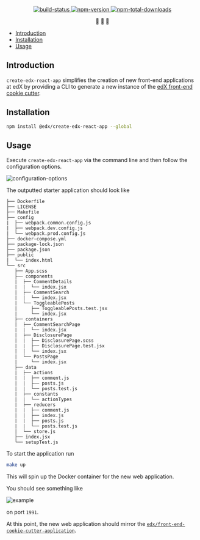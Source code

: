 <p align="center">
 <a href="https://travis-ci.org/edx/create-edx-react-app">
  <img src="https://travis-ci.org/edx/create-edx-react-app.svg?branch=master" alt="build-status"></img>
 </a>
 <a href="https://www.npmjs.com/package/@edx/create-edx-react-app">
  <img src="https://img.shields.io/npm/v/@edx/create-edx-react-app.svg" alt="npm-version"></img>
 </a>
 <a href="https://www.npmjs.com/package/@edx/create-edx-react-app">
  <img src="https://img.shields.io/npm/dt/@edx/create-edx-react-app.svg" alt="npm-total-downloads"></img>
 </a>
</p>

<p align="center">🍪  🍪  🍪</p>

- [Introduction](#introduction)
- [Installation](#installation)
- [Usage](#usage)

## Introduction

`create-edx-react-app` simplifies the creation of new front-end applications at edX by providing a CLI to generate a new instance of the [edX front-end cookie cutter](https://github.com/edx/front-end-cookie-cutter-application).

## Installation

```bash
npm install @edx/create-edx-react-app --global
```

## Usage

Execute `create-edx-react-app` via the command line and then follow the configuration options.

![configuration-options](https://imgur.com/R2h8qL1.png)

The outputted starter application should look like

```text
├── Dockerfile
├── LICENSE
├── Makefile
├── config
|  ├── webpack.common.config.js
|  ├── webpack.dev.config.js
|  └── webpack.prod.config.js
├── docker-compose.yml
├── package-lock.json
├── package.json
├── public
|  └── index.html
└── src
   ├── App.scss
   ├── components
   |  ├── CommentDetails
   |  |  └── index.jsx
   |  ├── CommentSearch
   |  |  └── index.jsx
   |  └── ToggleablePosts
   |     ├── ToggleablePosts.test.jsx
   |     └── index.jsx
   ├── containers
   |  ├── CommentSearchPage
   |  |  └── index.jsx
   |  ├── DisclosurePage
   |  |  ├── DisclosurePage.scss
   |  |  ├── DisclosurePage.test.jsx
   |  |  └── index.jsx
   |  └── PostsPage
   |     └── index.jsx
   ├── data
   |  ├── actions
   |  |  ├── comment.js
   |  |  ├── posts.js
   |  |  └── posts.test.js
   |  ├── constants
   |  |  └── actionTypes
   |  ├── reducers
   |  |  ├── comment.js
   |  |  ├── index.js
   |  |  ├── posts.js
   |  |  └── posts.test.js
   |  └── store.js
   ├── index.jsx
   └── setupTest.js
```

To start the application run

```bash
make up
```

This will spin up the Docker container for the new web application.

You should see something like

![example](https://imgur.com/12GXurn.png)

on port `1991`.

At this point, the new web application should mirror the [`edx/front-end-cookie-cutter-application`](https://github.com/edx/front-end-cookie-cutter-application).
